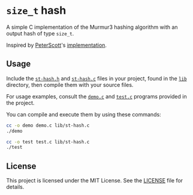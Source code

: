 # `size_t` hash

A simple C implementation of the Murmur3 hashing algorithm with an output hash of type `size_t`. 

Inspired by [PeterScott](https://github.com/PeterScott)'s [implementation](https://github.com/PeterScott/murmur3).

## Usage

Include the [`st-hash.h`](/lib/st-hash.h) and [`st-hash.c`](/lib/st-hash.c) files in your project, found in the [`lib`](/lib) directory, then compile them with your source files.

For usage examples, consult the [`demo.c`](/demo.c) and [`test.c`](/test.c) programs provided in the project.

You can compile and execute them by using these commands:

```bash
cc -o demo demo.c lib/st-hash.c 
./demo 

cc -o test test.c lib/st-hash.c 
./test 
```

## License

This project is licensed under the MIT License. See the [LICENSE](/LICENSE) file for details.